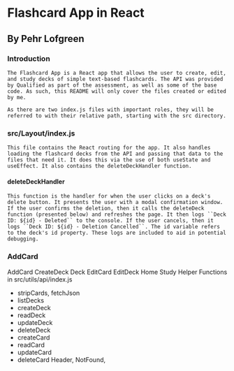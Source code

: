 # Flashcard App in React
## By Pehr Lofgreen

### Introduction

    The Flashcard App is a React app that allows the user to create, edit, and study decks of simple text-based flashcards. The API was provided by Qualified as part of the assessment, as well as some of the base code. As such, this README will only cover the files created or edited by me.

    As there are two index.js files with important roles, they will be referred to with their relative path, starting with the src directory.

### src/Layout/index.js

    This file contains the React routing for the app. It also handles loading the flashcard decks from the API and passing that data to the files that need it. It does this via the use of both useState and useEffect. It also contains the deleteDeckHandler function.

#### deleteDeckHandler

    This function is the handler for when the user clicks on a deck's delete button. It presents the user with a modal confirmation window. If the user confirms the deletion, then it calls the deleteDeck function (presented below) and refreshes the page. It then logs ``Deck ID: ${id} - Deleted`` to the console. If the user cancels, then it logs ``Deck ID: ${id} - Deletion Cancelled``. The id variable refers to the deck's id property. These logs are included to aid in potential debugging.

### AddCard

AddCard
CreateDeck
Deck
EditCard
EditDeck
Home
Study
Helper Functions in src/utils/api/index.js
 - stripCards, fetchJson
 - listDecks
 - createDeck
 - readDeck
 - updateDeck
 - deleteDeck
 - createCard
 - readCard
 - updateCard
 - deleteCard
Header, NotFound,